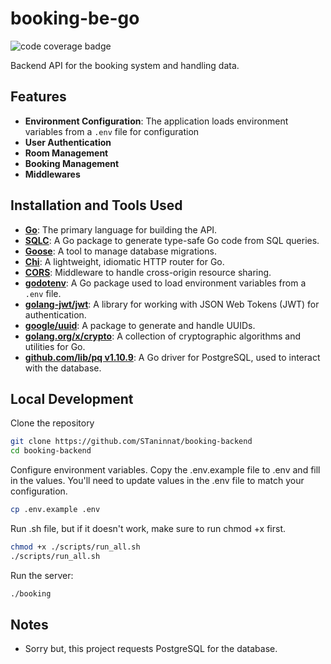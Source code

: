 # booking-be-go

![code coverage badge](https://github.com/STaninnat/booking-backend/actions/workflows/ci.yml/badge.svg)

Backend API for the booking system and handling data.

## Features

- **Environment Configuration**: The application loads environment variables from a `.env` file for configuration
- **User Authentication**
- **Room Management**
- **Booking Management**
- **Middlewares**

## Installation and Tools Used

- **[Go](https://golang.org/dl/)**: The primary language for building the API.
- **[SQLC](https://github.com/sqlc-dev/sqlc/)**: A Go package to generate type-safe Go code from SQL queries.
- **[Goose](https://github.com/pressly/goose/)**: A tool to manage database migrations.
- **[Chi](https://github.com/go-chi/chi/)**: A lightweight, idiomatic HTTP router for Go.
- **[CORS](https://github.com/go-chi/cors/)**: Middleware to handle cross-origin resource sharing.
- **[godotenv](https://github.com/joho/godotenv/)**: A Go package used to load environment variables from a `.env` file.
- **[golang-jwt/jwt](https://github.com/golang-jwt/jwt)**: A library for working with JSON Web Tokens (JWT) for authentication.
- **[google/uuid](https://github.com/google/uuid)**: A package to generate and handle UUIDs.
- **[golang.org/x/crypto](https://pkg.go.dev/golang.org/x/crypto)**: A collection of cryptographic algorithms and utilities for Go.
- **[github.com/lib/pq v1.10.9](https://pkg.go.dev/github.com/lib/pq@v1.10.9)**: A Go driver for PostgreSQL, used to interact with the database.

## Local Development

Clone the repository

```bash
git clone https://github.com/STaninnat/booking-backend
cd booking-backend
```

Configure environment variables. Copy the .env.example file to .env and fill in the values. You'll need to update values in the .env file to match your configuration.

```bash
cp .env.example .env
```

Run .sh file, but if it doesn't work, make sure to run chmod +x first.

```bash
chmod +x ./scripts/run_all.sh
./scripts/run_all.sh
```

Run the server:

```bash
./booking
```

## Notes

- Sorry but, this project requests PostgreSQL for the database.
